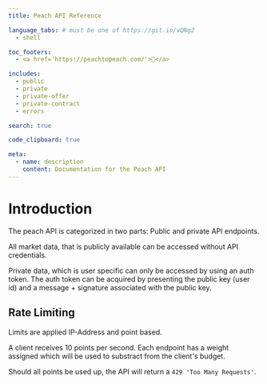 ```yaml
---
title: Peach API Reference

language_tabs: # must be one of https://git.io/vQNgJ
  - shell

toc_footers:
  - <a href='https://peachtopeach.com/'>🍑</a>

includes:
  - public
  - private
  - private-offer
  - private-contract
  - errors

search: true

code_clipboard: true

meta:
  - name: description
    content: Documentation for the Peach API
---
```


# Introduction

The peach API is categorized in two parts: Public and private API endpoints.

All market data, that is publicly available can be accessed without API credentials.

Private data, which is user specific can only be accessed by using an auth token. The auth token can be acquired by presenting the public key (user id) and a message + signature associated with the public key.

## Rate Limiting

Limits are applied IP-Address and point based.

A client receives 10 points per second. Each endpoint has a weight assigned which will be used to substract from the client's budget.

Should all points be used up, the API will return a `429 'Too Many Requests'`.

